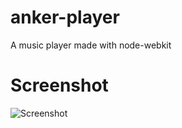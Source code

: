 anker-player
============

A music player made with node-webkit


Screenshot
==========
![Screenshot](http://i.imgur.com/WejtBMZ.png)
